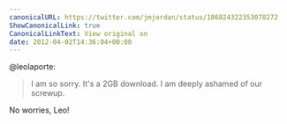 ```yaml
---
canonicalURL: https://twitter.com/jmjordan/status/186824322353078272
ShowCanonicalLink: true
CanonicalLinkText: View original on
date: 2012-04-02T14:36:04+00:00
---
```

@leolaporte:

> I am so sorry. It's a 2GB download. I am deeply ashamed of our screwup.

No worries, Leo!